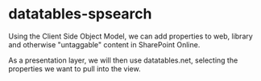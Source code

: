 # datatables-spsearch

Using the Client Side Object Model, we can add properties to web, library and otherwise "untaggable" content in SharePoint Online.

As a presentation layer, we will then use datatables.net, selecting the properties we want to pull into the view.